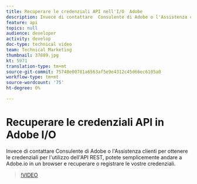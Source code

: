 ```yaml
---
title: Recuperare le credenziali API nell'I/O  Adobe
description: Invece di contattare  Consulente di Adobe o l'Assistenza clienti per ottenere le credenziali per l'utilizzo dell'API REST, potete semplicemente andare a  Adobe.io in un browser e recuperare o registrare le vostre credenziali.
feature: api
topics: null
audience: developer
activity: develop
doc-type: technical video
team: Technical Marketing
thumbnail: 37889.jpg
kt: 5971
translation-type: tm+mt
source-git-commit: 75748e00781a6563af5e9e4312c45d66ec6105a0
workflow-type: tm+mt
source-wordcount: '75'
ht-degree: 0%

---
```



# Recuperare le credenziali API in  Adobe I/O

Invece di contattare  Consulente di Adobe o l&#39;Assistenza clienti per ottenere le credenziali per l&#39;utilizzo dell&#39;API REST, potete semplicemente andare a  Adobe.io in un browser e recuperare o registrare le vostre credenziali.

>[!VIDEO](https://video.tv.adobe.com/v/37889/?quality=12&learn=on)
